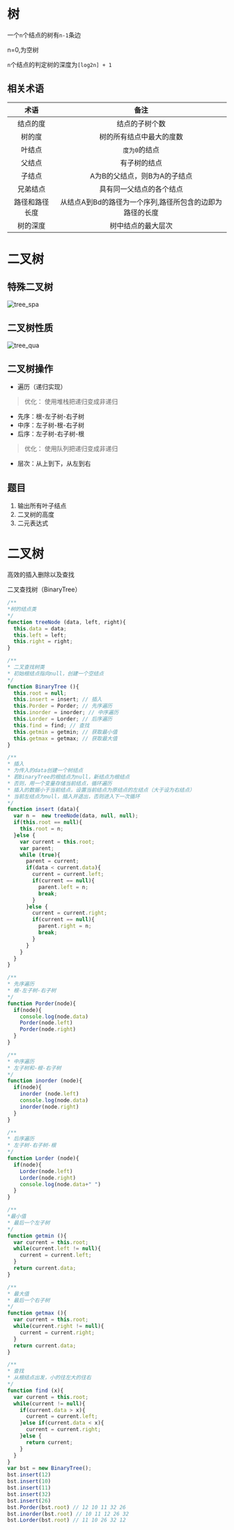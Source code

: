 # 树
一个`n`个结点的树有`n-1`条边

n=0,为空树

`n`个结点的判定树的深度为`[log2n] + 1`

## 相关术语
|术语|备注|
|:--:|:--:|
|结点的度|结点的子树个数|
|树的度|树的所有结点中最大的度数|
|叶结点|`度为0`的结点|
|父结点|有子树的结点|
|子结点|A为B的父结点，则B为A的子结点|
|兄弟结点|具有同一父结点的各个结点|
|路径和路径长度|从结点A到Bd的路径为一个序列,路径所包含的边即为路径的长度|
|树的深度|树中结点的最大层次|

# 二叉树
## 特殊二叉树
![tree_spa](../tree_spa.png)
## 二叉树性质
![tree_qua](../tree_qua.png)
## 二叉树操作
- 遍历（递归实现）
>优化： 使用堆栈把递归变成非递归
  - 先序：根-左子树-右子树
  - 中序：左子树-根-右子树
  - 后序：左子树-右子树-根
>优化： 使用队列把递归变成非递归
  - 层次：从上到下，从左到右

## 题目
1. 输出所有叶子结点
2. 二叉树的高度
3. 二元表达式

# 二叉树
高效的插入删除以及查找

二叉查找树（BinaryTree）
```javascript
/**
*树的结点类
*/
function treeNode (data, left, right){
  this.data = data;
  this.left = left;
  this.right = right;
}

/**
* 二叉查找树类
* 初始根结点指向null，创建一个空结点
*/
function BinaryTree (){
  this.root = null; 
  this.insert = insert; // 插入
  this.Porder = Porder; // 先序遍历
  this.inorder = inorder; // 中序遍历
  this.Lorder = Lorder; // 后序遍历
  this.find = find; // 查找
  this.getmin = getmin; // 获取最小值
  this.getmax = getmax; // 获取最大值
}

/**
* 插入
* 为传入的data创建一个树结点
* 若BinaryTree的根结点为null，新结点为根结点
* 否则，用一个变量存储当前结点，循环遍历
* 插入的数据小于当前结点，设置当前结点为原结点的左结点（大于设为右结点）
* 当前左结点为null，插入并退出，否则进入下一次循环
*/
function insert (data){
  var n =  new treeNode(data, null, null);
  if(this.root == null){
    this.root = n;
  }else {
    var current = this.root;
    var parent;
    while (true){
      parent = current;
      if(data < current.data){
        current = current.left;
        if(current == null){
          parent.left = n;
          break;
        }
      }else {
        current = current.right;
        if(current == null){
          parent.right = n;
          break;
        }
      }
    }
  }
}

/**
* 先序遍历
* 根-左子树-右子树
*/
function Porder(node){
  if(node){
    console.log(node.data)
    Porder(node.left)
    Porder(node.right)
  }
}

/**
* 中序遍历
* 左子树和-根-右子树
*/
function inorder (node){
  if(node){
    inorder (node.left)
    console.log(node.data)
    inorder(node.right)  
  }
}

/**
* 后序遍历
* 左子树-右子树-根
*/
function Lorder (node){
  if(node){
    Lorder(node.left)
    Lorder(node.right)
    console.log(node.data+" ")
  }
}

/**
*最小值
* 最后一个左子树
*/
function getmin (){
  var current = this.root;
  while(current.left != null){
    current = current.left;
  }
  return current.data;
}

/**
* 最大值
* 最后一个右子树
*/
function getmax (){
  var current = this.root;
  while(current.right != null){
    current = current.right;
  }
  return current.data;
}

/**
* 查找
* 从根结点出发，小的往左大的往右
*/
function find (x){
  var current = this.root;
  while(current != null){
    if(current.data > x){
      current = current.left;
    }else if(current.data < x){
      current = current.right;
    }else {
      return current;
    }
  }
}
var bst = new BinaryTree();
bst.insert(12)
bst.insert(10)
bst.insert(11)
bst.insert(32)
bst.insert(26)
bst.Porder(bst.root) // 12 10 11 32 26
bst.inorder(bst.root) // 10 11 12 26 32
bst.Lorder(bst.root) // 11 10 26 32 12
```